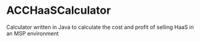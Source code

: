 ACCHaaSCalculator
=================

Calculator written in Java to calculate the cost and profit of selling HaaS in an MSP environment
